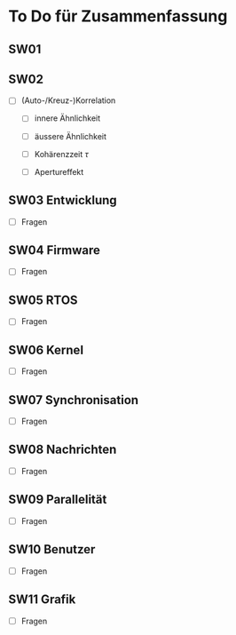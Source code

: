 # To Do für Zusammenfassung

## SW01

## SW02 
- [ ] (Auto-/Kreuz-)Korrelation
  - [ ] innere Ähnlichkeit
  - [ ] äussere Ähnlichkeit
  - [ ] Kohärenzzeit $\tau$
  - [ ] Apertureffekt


## SW03 Entwicklung
- [ ] Fragen

## SW04 Firmware
- [ ] Fragen

## SW05 RTOS
- [ ] Fragen

## SW06 Kernel
- [ ] Fragen

## SW07 Synchronisation
- [ ] Fragen

## SW08 Nachrichten
- [ ] Fragen

## SW09 Parallelität
- [ ] Fragen

## SW10 Benutzer
- [ ] Fragen

## SW11 Grafik
- [ ] Fragen

